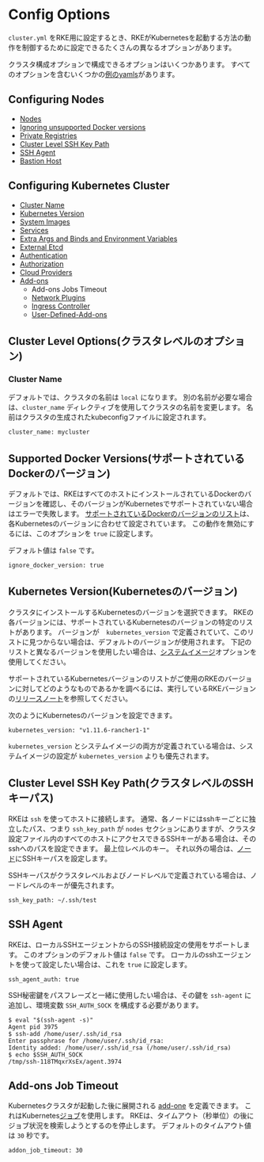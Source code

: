# Config Options

`cluster.yml` をRKE用に設定するとき、RKEがKubernetesを起動する方法の動作を制御するために設定できるたくさんの異なるオプションがあります。

クラスタ構成オプションで構成できるオプションはいくつかあります。
すべてのオプションを含むいくつかの[例のyamls](https://rancher.com/docs/rke/v0.1.x/en/example-yamls/)があります。

## Configuring Nodes

- [Nodes](https://rancher.com/docs/rke/v0.1.x/en/config-options/nodes/)
- [Ignoring unsupported Docker versions](https://rancher.com/docs/rke/v0.1.x/en/config-options/#supported-docker-versions)
- [Private Registries](https://rancher.com/docs/rke/v0.1.x/en/config-options/private-registries/)
- [Cluster Level SSH Key Path](https://rancher.com/docs/rke/v0.1.x/en/config-options/#cluster-level-ssh-key-path)
- [SSH Agent](https://rancher.com/docs/rke/v0.1.x/en/config-options/#ssh-agent)
- [Bastion Host](https://rancher.com/docs/rke/v0.1.x/en/config-options/bastion-host/)

## Configuring Kubernetes Cluster

- [Cluster Name](https://rancher.com/docs/rke/v0.1.x/en/config-options/#cluster-name)
- [Kubernetes Version](https://rancher.com/docs/rke/v0.1.x/en/config-options/#kubernetes-version)
- [System Images](https://rancher.com/docs/rke/v0.1.x/en/config-options/system-images/)
- [Services](https://rancher.com/docs/rke/v0.1.x/en/config-options/services/)
- [Extra Args and Binds and Environment Variables](https://rancher.com/docs/rke/v0.1.x/en/config-options/services/services-extras/)
- [External Etcd](https://rancher.com/docs/rke/v0.1.x/en/config-options/services/external-etcd/)
- [Authentication](https://rancher.com/docs/rke/v0.1.x/en/config-options/authentication/)
- [Authorization](https://rancher.com/docs/rke/v0.1.x/en/config-options/authorization/)
- [Cloud Providers](https://rancher.com/docs/rke/v0.1.x/en/config-options/cloud-providers/)
- [Add-ons](https://rancher.com/docs/rke/v0.1.x/en/config-options/add-ons/)
    - Add-ons Jobs Timeout
    - [Network Plugins](https://rancher.com/docs/rke/v0.1.x/en/config-options/add-ons/network-plugins/)
    - [Ingress Controller](https://rancher.com/docs/rke/v0.1.x/en/config-options/add-ons/ingress-controllers/)
    - [User-Defined-Add-ons](https://rancher.com/docs/rke/v0.1.x/en/config-options/add-ons/user-defined-add-ons/)

## Cluster Level Options(クラスタレベルのオプション)

### Cluster Name

デフォルトでは、クラスタの名前は `local` になります。
別の名前が必要な場合は、`cluster_name` ディレクティブを使用してクラスタの名前を変更します。
名前はクラスタの生成されたkubeconfigファイルに設定されます。

```
cluster_name: mycluster
```

## Supported Docker Versions(サポートされているDockerのバージョン)

デフォルトでは、RKEはすべてのホストにインストールされているDockerのバージョンを確認し、そのバージョンがKubernetesでサポートされていない場合はエラーで失敗します。
[サポートされているDockerのバージョンのリスト](https://github.com/rancher/rke/blob/master/docker/docker.go#L37-L42)は、各Kubernetesのバージョンに合わせて設定されています。
この動作を無効にするには、このオプションを `true` に設定します。

デフォルト値は `false` です。

```
ignore_docker_version: true
```

## Kubernetes Version(Kubernetesのバージョン)

クラスタにインストールするKubernetesのバージョンを選択できます。
RKEの各バージョンには、サポートされているKubernetesのバージョンの特定のリストがあります。
バージョンが　`kubernetes_version` で定義されていて、このリストに見つからない場合は、デフォルトのバージョンが使用されます。
下記のリストと異なるバージョンを使用したい場合は、[システムイメージ](https://rancher.com/docs/rke/v0.1.x/en/config-options/system-images/)オプションを使用してください。

サポートされているKubernetesバージョンのリストがご使用のRKEのバージョンに対してどのようなものであるかを調べるには、実行しているRKEバージョンの[リリースノート](https://github.com/rancher/rke/releases)を参照してください。

次のようにKubernetesのバージョンを設定できます。

```
kubernetes_version: "v1.11.6-rancher1-1"
```

`kubernetes_version` とシステムイメージの両方が定義されている場合は、システムイメージの設定が `kubernetes_version` よりも優先されます。

## Cluster Level SSH Key Path(クラスタレベルのSSHキーパス)

RKEは `ssh` を使ってホストに接続します。
通常、各ノードにはsshキーごとに独立したパス、つまり `ssh_key_path` が `nodes` セクションにありますが、クラスタ設定ファイル内のすべてのホストにアクセスできるSSHキーがある場合は、そのsshへのパスを設定できます。
最上位レベルのキー。
それ以外の場合は、[ノード](https://rancher.com/docs/rke/v0.1.x/en/config-options/nodes/)にSSHキーパスを設定します。

SSHキーパスがクラスタレベルおよびノードレベルで定義されている場合は、ノードレベルのキーが優先されます。

```
ssh_key_path: ~/.ssh/test
```

## SSH Agent

RKEは、ローカルSSHエージェントからのSSH接続設定の使用をサポートします。
このオプションのデフォルト値は `false` です。
ローカルのsshエージェントを使って設定したい場合は、これを `true` に設定します。

```
ssh_agent_auth: true
```

SSH秘密鍵をパスフレーズと一緒に使用したい場合は、その鍵を `ssh-agent` に追加し、環境変数 `SSH_AUTH_SOCK` を構成する必要があります。

```
$ eval "$(ssh-agent -s)"
Agent pid 3975
$ ssh-add /home/user/.ssh/id_rsa
Enter passphrase for /home/user/.ssh/id_rsa:
Identity added: /home/user/.ssh/id_rsa (/home/user/.ssh/id_rsa)
$ echo $SSH_AUTH_SOCK
/tmp/ssh-118TMqxrXsEx/agent.3974
```

## Add-ons Job Timeout

Kubernetesクラスタが起動した後に展開される [add-one](https://rancher.com/docs/rke/v0.1.x/en/config-options/add-ons/) を定義できます。
これはKubernetes[ジョブ](https://rancher.com/docs/rke/v0.1.x/en/config-options/add-ons/)を使用します。
RKEは、タイムアウト（秒単位）の後にジョブ状況を検索しようとするのを停止します。
デフォルトのタイムアウト値は `30` 秒です。

```
addon_job_timeout: 30
```

